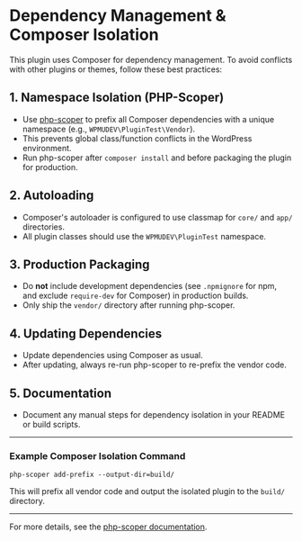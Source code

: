 # Dependency Management & Composer Isolation

This plugin uses Composer for dependency management. To avoid conflicts with other plugins or themes, follow these best practices:

## 1. Namespace Isolation (PHP-Scoper)
- Use [php-scoper](https://github.com/humbug/php-scoper) to prefix all Composer dependencies with a unique namespace (e.g., `WPMUDEV\PluginTest\Vendor`).
- This prevents global class/function conflicts in the WordPress environment.
- Run php-scoper after `composer install` and before packaging the plugin for production.

## 2. Autoloading
- Composer's autoloader is configured to use classmap for `core/` and `app/` directories.
- All plugin classes should use the `WPMUDEV\PluginTest` namespace.

## 3. Production Packaging
- Do **not** include development dependencies (see `.npmignore` for npm, and exclude `require-dev` for Composer) in production builds.
- Only ship the `vendor/` directory after running php-scoper.

## 4. Updating Dependencies
- Update dependencies using Composer as usual.
- After updating, always re-run php-scoper to re-prefix the vendor code.

## 5. Documentation
- Document any manual steps for dependency isolation in your README or build scripts.

---

### Example Composer Isolation Command

```
php-scoper add-prefix --output-dir=build/
```

This will prefix all vendor code and output the isolated plugin to the `build/` directory.

---

For more details, see the [php-scoper documentation](https://github.com/humbug/php-scoper).
